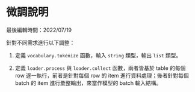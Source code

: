 
#  微調說明

最後編輯時間：2022/07/19

針對不同需求進行以下調整：

1. 定義 `vocabulary.tokenize` 函數，輸入 `string` 類型，輸出 `list` 類型。

2. 定義 `loader.process` 與 `loader.collect` 函數，兩者皆基於 table 的每個 row 逐一執行，前者是針對每個 row 的 item 進行資料處理；後者針對每個 batch 的 item 進行彙整輸出，來當作模型的 batch 輸入結構。
